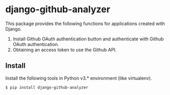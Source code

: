 django-github-analyzer
====
This package provides the following functions for applications created with Django.
1. Install Github OAuth authentication button and authenticate with Github OAuth authentication.
2. Obtaining an access token to use the Github API.

## Install
Install the following tools in Python v3.* environment (like virtualenv).

    $ pip install django-github-analyzer
